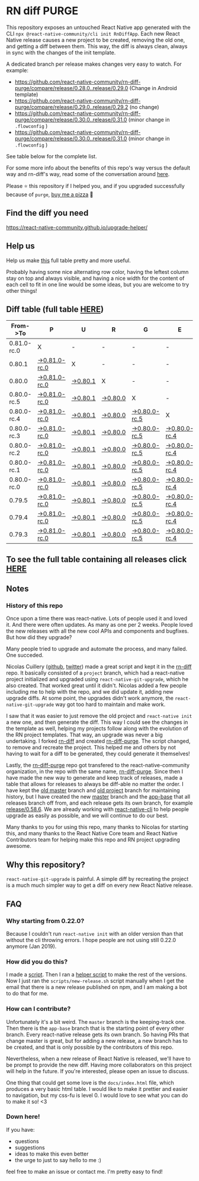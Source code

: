 # RN diff PURGE

This repository exposes an untouched React Native app generated with the CLI
`npx @react-native-community/cli init RnDiffApp`. Each new React Native release causes a new project to be created, removing the old one, and getting a diff between them. This way, the diff is always clean, always in sync with the changes of the init template.

A dedicated branch per release makes changes very easy
to watch. For example:

- https://github.com/react-native-community/rn-diff-purge/compare/release/0.28.0..release/0.29.0
  (Change in Android template)
- https://github.com/react-native-community/rn-diff-purge/compare/release/0.29.0..release/0.29.2
  (no change)
- https://github.com/react-native-community/rn-diff-purge/compare/release/0.30.0..release/0.31.0
  (minor change in `.flowconfig` )
- https://github.com/react-native-community/rn-diff-purge/compare/release/0.30.0..release/0.31.0
  (minor change in `.flowconfig` )

See table below for the complete list.

For some more info about the benefits of this repo's way versus the default way and rn-diff's way, read some of the conversation around [here](https://github.com/react-native-community/discussions-and-proposals/issues/68#issuecomment-452227478).

Please :star: this repository if I helped you, and if you upgraded successfully because of `purge`, [buy me a pizza](https://www.buymeacoffee.com/pvinis) :pizza:

## Find the diff you need

https://react-native-community.github.io/upgrade-helper/

## Help us

Help us make [this](https://react-native-community.github.io/rn-diff-purge) full table pretty and more useful.

Probably having some nice alternating row color, having the leftest column stay on top and always visible, and having a nice width for the content of each cell to fit in one line would be some ideas, but you are welcome to try other things!

## Diff table (full table [HERE](https://react-native-community.github.io/rn-diff-purge/))

| From->To    | P                                                                                                                         | U                                                                                                               | R                                                                                                               | G                                                                                                                         | E                                                                                                                         |                                                                                                                           | T                                                                                                                         | I                                                                                                                         | M                                                                                                                    | E                                                                                                          | !                                                                                                          | ! |
| ----------- | ------------------------------------------------------------------------------------------------------------------------- | --------------------------------------------------------------------------------------------------------------- | --------------------------------------------------------------------------------------------------------------- | ------------------------------------------------------------------------------------------------------------------------- | ------------------------------------------------------------------------------------------------------------------------- | ------------------------------------------------------------------------------------------------------------------------- | ------------------------------------------------------------------------------------------------------------------------- | ------------------------------------------------------------------------------------------------------------------------- | -------------------------------------------------------------------------------------------------------------------- | ---------------------------------------------------------------------------------------------------------- | ---------------------------------------------------------------------------------------------------------- | - |
| 0.81.0-rc.0 | X                                                                                                                         | -                                                                                                               | -                                                                                                               | -                                                                                                                         | -                                                                                                                         | -                                                                                                                         | -                                                                                                                         | -                                                                                                                         | -                                                                                                                    | -                                                                                                          | -                                                                                                          | - |
| 0.80.1      | [->0.81.0-rc.0](https://github.com/react-native-community/rn-diff-purge/compare/release/0.80.1..release/0.81.0-rc.0)      | X                                                                                                               | -                                                                                                               | -                                                                                                                         | -                                                                                                                         | -                                                                                                                         | -                                                                                                                         | -                                                                                                                         | -                                                                                                                    | -                                                                                                          | -                                                                                                          | - |
| 0.80.0      | [->0.81.0-rc.0](https://github.com/react-native-community/rn-diff-purge/compare/release/0.80.0..release/0.81.0-rc.0)      | [->0.80.1](https://github.com/react-native-community/rn-diff-purge/compare/release/0.80.0..release/0.80.1)      | X                                                                                                               | -                                                                                                                         | -                                                                                                                         | -                                                                                                                         | -                                                                                                                         | -                                                                                                                         | -                                                                                                                    | -                                                                                                          | -                                                                                                          | - |
| 0.80.0-rc.5 | [->0.81.0-rc.0](https://github.com/react-native-community/rn-diff-purge/compare/release/0.80.0-rc.5..release/0.81.0-rc.0) | [->0.80.1](https://github.com/react-native-community/rn-diff-purge/compare/release/0.80.0-rc.5..release/0.80.1) | [->0.80.0](https://github.com/react-native-community/rn-diff-purge/compare/release/0.80.0-rc.5..release/0.80.0) | X                                                                                                                         | -                                                                                                                         | -                                                                                                                         | -                                                                                                                         | -                                                                                                                         | -                                                                                                                    | -                                                                                                          | -                                                                                                          | - |
| 0.80.0-rc.4 | [->0.81.0-rc.0](https://github.com/react-native-community/rn-diff-purge/compare/release/0.80.0-rc.4..release/0.81.0-rc.0) | [->0.80.1](https://github.com/react-native-community/rn-diff-purge/compare/release/0.80.0-rc.4..release/0.80.1) | [->0.80.0](https://github.com/react-native-community/rn-diff-purge/compare/release/0.80.0-rc.4..release/0.80.0) | [->0.80.0-rc.5](https://github.com/react-native-community/rn-diff-purge/compare/release/0.80.0-rc.4..release/0.80.0-rc.5) | X                                                                                                                         | -                                                                                                                         | -                                                                                                                         | -                                                                                                                         | -                                                                                                                    | -                                                                                                          | -                                                                                                          | - |
| 0.80.0-rc.3 | [->0.81.0-rc.0](https://github.com/react-native-community/rn-diff-purge/compare/release/0.80.0-rc.3..release/0.81.0-rc.0) | [->0.80.1](https://github.com/react-native-community/rn-diff-purge/compare/release/0.80.0-rc.3..release/0.80.1) | [->0.80.0](https://github.com/react-native-community/rn-diff-purge/compare/release/0.80.0-rc.3..release/0.80.0) | [->0.80.0-rc.5](https://github.com/react-native-community/rn-diff-purge/compare/release/0.80.0-rc.3..release/0.80.0-rc.5) | [->0.80.0-rc.4](https://github.com/react-native-community/rn-diff-purge/compare/release/0.80.0-rc.3..release/0.80.0-rc.4) | X                                                                                                                         | -                                                                                                                         | -                                                                                                                         | -                                                                                                                    | -                                                                                                          | -                                                                                                          | - |
| 0.80.0-rc.2 | [->0.81.0-rc.0](https://github.com/react-native-community/rn-diff-purge/compare/release/0.80.0-rc.2..release/0.81.0-rc.0) | [->0.80.1](https://github.com/react-native-community/rn-diff-purge/compare/release/0.80.0-rc.2..release/0.80.1) | [->0.80.0](https://github.com/react-native-community/rn-diff-purge/compare/release/0.80.0-rc.2..release/0.80.0) | [->0.80.0-rc.5](https://github.com/react-native-community/rn-diff-purge/compare/release/0.80.0-rc.2..release/0.80.0-rc.5) | [->0.80.0-rc.4](https://github.com/react-native-community/rn-diff-purge/compare/release/0.80.0-rc.2..release/0.80.0-rc.4) | [->0.80.0-rc.3](https://github.com/react-native-community/rn-diff-purge/compare/release/0.80.0-rc.2..release/0.80.0-rc.3) | X                                                                                                                         | -                                                                                                                         | -                                                                                                                    | -                                                                                                          | -                                                                                                          | - |
| 0.80.0-rc.1 | [->0.81.0-rc.0](https://github.com/react-native-community/rn-diff-purge/compare/release/0.80.0-rc.1..release/0.81.0-rc.0) | [->0.80.1](https://github.com/react-native-community/rn-diff-purge/compare/release/0.80.0-rc.1..release/0.80.1) | [->0.80.0](https://github.com/react-native-community/rn-diff-purge/compare/release/0.80.0-rc.1..release/0.80.0) | [->0.80.0-rc.5](https://github.com/react-native-community/rn-diff-purge/compare/release/0.80.0-rc.1..release/0.80.0-rc.5) | [->0.80.0-rc.4](https://github.com/react-native-community/rn-diff-purge/compare/release/0.80.0-rc.1..release/0.80.0-rc.4) | [->0.80.0-rc.3](https://github.com/react-native-community/rn-diff-purge/compare/release/0.80.0-rc.1..release/0.80.0-rc.3) | [->0.80.0-rc.2](https://github.com/react-native-community/rn-diff-purge/compare/release/0.80.0-rc.1..release/0.80.0-rc.2) | X                                                                                                                         | -                                                                                                                    | -                                                                                                          | -                                                                                                          | - |
| 0.80.0-rc.0 | [->0.81.0-rc.0](https://github.com/react-native-community/rn-diff-purge/compare/release/0.80.0-rc.0..release/0.81.0-rc.0) | [->0.80.1](https://github.com/react-native-community/rn-diff-purge/compare/release/0.80.0-rc.0..release/0.80.1) | [->0.80.0](https://github.com/react-native-community/rn-diff-purge/compare/release/0.80.0-rc.0..release/0.80.0) | [->0.80.0-rc.5](https://github.com/react-native-community/rn-diff-purge/compare/release/0.80.0-rc.0..release/0.80.0-rc.5) | [->0.80.0-rc.4](https://github.com/react-native-community/rn-diff-purge/compare/release/0.80.0-rc.0..release/0.80.0-rc.4) | [->0.80.0-rc.3](https://github.com/react-native-community/rn-diff-purge/compare/release/0.80.0-rc.0..release/0.80.0-rc.3) | [->0.80.0-rc.2](https://github.com/react-native-community/rn-diff-purge/compare/release/0.80.0-rc.0..release/0.80.0-rc.2) | [->0.80.0-rc.1](https://github.com/react-native-community/rn-diff-purge/compare/release/0.80.0-rc.0..release/0.80.0-rc.1) | X                                                                                                                    | -                                                                                                          | -                                                                                                          | - |
| 0.79.5      | [->0.81.0-rc.0](https://github.com/react-native-community/rn-diff-purge/compare/release/0.79.5..release/0.81.0-rc.0)      | [->0.80.1](https://github.com/react-native-community/rn-diff-purge/compare/release/0.79.5..release/0.80.1)      | [->0.80.0](https://github.com/react-native-community/rn-diff-purge/compare/release/0.79.5..release/0.80.0)      | [->0.80.0-rc.5](https://github.com/react-native-community/rn-diff-purge/compare/release/0.79.5..release/0.80.0-rc.5)      | [->0.80.0-rc.4](https://github.com/react-native-community/rn-diff-purge/compare/release/0.79.5..release/0.80.0-rc.4)      | [->0.80.0-rc.3](https://github.com/react-native-community/rn-diff-purge/compare/release/0.79.5..release/0.80.0-rc.3)      | [->0.80.0-rc.2](https://github.com/react-native-community/rn-diff-purge/compare/release/0.79.5..release/0.80.0-rc.2)      | [->0.80.0-rc.1](https://github.com/react-native-community/rn-diff-purge/compare/release/0.79.5..release/0.80.0-rc.1)      | [->0.80.0-rc.0](https://github.com/react-native-community/rn-diff-purge/compare/release/0.79.5..release/0.80.0-rc.0) | X                                                                                                          | -                                                                                                          | - |
| 0.79.4      | [->0.81.0-rc.0](https://github.com/react-native-community/rn-diff-purge/compare/release/0.79.4..release/0.81.0-rc.0)      | [->0.80.1](https://github.com/react-native-community/rn-diff-purge/compare/release/0.79.4..release/0.80.1)      | [->0.80.0](https://github.com/react-native-community/rn-diff-purge/compare/release/0.79.4..release/0.80.0)      | [->0.80.0-rc.5](https://github.com/react-native-community/rn-diff-purge/compare/release/0.79.4..release/0.80.0-rc.5)      | [->0.80.0-rc.4](https://github.com/react-native-community/rn-diff-purge/compare/release/0.79.4..release/0.80.0-rc.4)      | [->0.80.0-rc.3](https://github.com/react-native-community/rn-diff-purge/compare/release/0.79.4..release/0.80.0-rc.3)      | [->0.80.0-rc.2](https://github.com/react-native-community/rn-diff-purge/compare/release/0.79.4..release/0.80.0-rc.2)      | [->0.80.0-rc.1](https://github.com/react-native-community/rn-diff-purge/compare/release/0.79.4..release/0.80.0-rc.1)      | [->0.80.0-rc.0](https://github.com/react-native-community/rn-diff-purge/compare/release/0.79.4..release/0.80.0-rc.0) | [->0.79.5](https://github.com/react-native-community/rn-diff-purge/compare/release/0.79.4..release/0.79.5) | X                                                                                                          | - |
| 0.79.3      | [->0.81.0-rc.0](https://github.com/react-native-community/rn-diff-purge/compare/release/0.79.3..release/0.81.0-rc.0)      | [->0.80.1](https://github.com/react-native-community/rn-diff-purge/compare/release/0.79.3..release/0.80.1)      | [->0.80.0](https://github.com/react-native-community/rn-diff-purge/compare/release/0.79.3..release/0.80.0)      | [->0.80.0-rc.5](https://github.com/react-native-community/rn-diff-purge/compare/release/0.79.3..release/0.80.0-rc.5)      | [->0.80.0-rc.4](https://github.com/react-native-community/rn-diff-purge/compare/release/0.79.3..release/0.80.0-rc.4)      | [->0.80.0-rc.3](https://github.com/react-native-community/rn-diff-purge/compare/release/0.79.3..release/0.80.0-rc.3)      | [->0.80.0-rc.2](https://github.com/react-native-community/rn-diff-purge/compare/release/0.79.3..release/0.80.0-rc.2)      | [->0.80.0-rc.1](https://github.com/react-native-community/rn-diff-purge/compare/release/0.79.3..release/0.80.0-rc.1)      | [->0.80.0-rc.0](https://github.com/react-native-community/rn-diff-purge/compare/release/0.79.3..release/0.80.0-rc.0) | [->0.79.5](https://github.com/react-native-community/rn-diff-purge/compare/release/0.79.3..release/0.79.5) | [->0.79.4](https://github.com/react-native-community/rn-diff-purge/compare/release/0.79.3..release/0.79.4) | X |

## To see the full table containing all releases click [HERE](https://react-native-community.github.io/rn-diff-purge/)

## Notes

### History of this repo

Once upon a time there was react-native. Lots of people used it and loved it. And there were often updates. As many as one per 2 weeks. People loved the new releases with all the new cool APIs and components and bugfixes. But how did they upgrade?

Many people tried to upgrade and automate the process, and many failed. One succeded.

Nicolas Cuillery ([github](https://github.com/ncuillery), [twitter](https://twitter.com/ncuillery)) made a great script and kept it in the [rn-diff](https://github.com/ncuillery/rn-diff) repo. It basically consisted of a `project` branch, which had a react-native project initialized and upgraded using `react-native-git-upgrade`, which he also created. That worked great until it didn't. Nicolas added a few people including me to help with the repo, and we did update it, adding new upgrade diffs. At some point, the upgrades didn't work anymore, the `react-native-git-upgrade` way got too hard to maintain and make work.

I saw that it was easier to just remove the old project and `react-native init` a new one, and then generate the diff. This way I could see the changes in the template as well, helping my projects follow along with the evolution of the RN project templates. That way, an upgrade was never a big undertaking. I forked [rn-diff](https://github.com/ncuillery/rn-diff) and created [rn-diff-purge](https://github.com/react-native-community/rn-diff-purge). The script changed, to remove and recreate the project. This helped me and others by not having to wait for a diff to be generated, they could generate it themselves!

Lastly, the [rn-diff-purge](https://github.com/react-native-community/rn-diff-purge) repo got transfered to the react-native-community organization, in the repo with the same name, [rn-diff-purge](https://github.com/react-native-community/rn-diff-purge). Since then I have made the new way to generate and keep track of releases, made a table that allows for releases to always be diff-able no matter the order. I have kept the [old master](https://github.com/react-native-community/rn-diff-purge/tree/old/master) branch and [old project](https://github.com/react-native-community/rn-diff-purge/tree/old/project) branch for maintaining history, but I have created the new [master](https://github.com/react-native-community/rn-diff-purge/tree/master) branch and the [app-base](https://github.com/react-native-community/rn-diff-purge/tree/app-base) that all releases branch off from, and each release gets its own branch, for example [release/0.58.6](https://github.com/react-native-community/rn-diff-purge/tree/release/0.58.6). We are already working with [react-native-cli](https://github.com/react-native-community/react-native-cli) to help people upgrade as easily as possible, and we will continue to do our best.

Many thanks to you for using this repo, many thanks to Nicolas for starting this, and many thanks to the React Native Core team and React Native Contributors team for helping make this repo and RN project upgrading awesome.

## Why this repository?

`react-native-git-upgrade` is painful. A simple diff by recreating the project is a much much simpler way to get a diff on every new React Native release.

## FAQ

### Why starting from 0.22.0?

Because I couldn't run `react-native init` with an older version than that without the cli throwing errors. I hope people are not using still 0.22.0 anymore (Jan 2019).

### How did you do this?

I made a [script](https://github.com/react-native-community/rn-diff-purge/blob/master/scripts/new-release.sh). Then I ran a [helper script](https://github.com/react-native-community/rn-diff-purge/blob/master/scripts/new-release.sh) to make the rest of the versions.
Now I just ran the `scripts/new-release.sh` script manually when I get the email that there is a new release published on npm, and I am making a bot to do that for me.

### How can I contribute?

Unfortunately it's a bit weird. The `master` branch is the keeping-track one. Then there is the `app-base` branch that is the starting point of every other branch. Every react-native release gets its own branch. So having PRs that change master is great, but for adding a new release, a new branch has to be created, and that is only possible by the contributors of this repo.

Nevertheless, when a new release of React Native is released, we'll have to be prompt to provide
the new diff. Having more collaborators on this project will help in the future. If you're interested, please open an issue to discuss.

One thing that could get some love is the `docs/index.html` file, which produces a very basic html table. I would like to make it prettier and easier to navigation, but my css-fu is level 0. I would love to see what you can do to make it so! <3

### Down here!

If you have:

- questions
- suggestions
- ideas to make this even better
- the urge to just to say hello to me :)

feel free to make an issue or contact me. I'm pretty easy to find!
